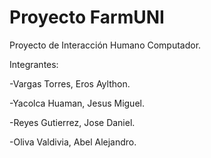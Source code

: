 # Proyecto FarmUNI
Proyecto de Interacción Humano Computador.

Integrantes:

-Vargas Torres, Eros Aylthon.

-Yacolca Huaman, Jesus Miguel.

-Reyes Gutierrez, Jose Daniel.

-Oliva Valdivia, Abel Alejandro.
